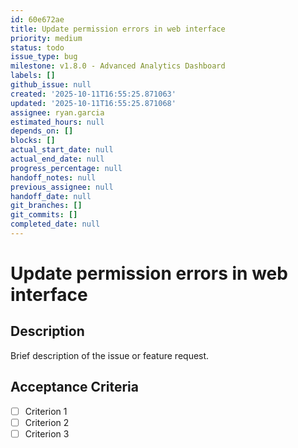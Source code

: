 ```yaml
---
id: 60e672ae
title: Update permission errors in web interface
priority: medium
status: todo
issue_type: bug
milestone: v1.8.0 - Advanced Analytics Dashboard
labels: []
github_issue: null
created: '2025-10-11T16:55:25.871063'
updated: '2025-10-11T16:55:25.871068'
assignee: ryan.garcia
estimated_hours: null
depends_on: []
blocks: []
actual_start_date: null
actual_end_date: null
progress_percentage: null
handoff_notes: null
previous_assignee: null
handoff_date: null
git_branches: []
git_commits: []
completed_date: null
---
```


# Update permission errors in web interface

## Description

Brief description of the issue or feature request.

## Acceptance Criteria

- [ ] Criterion 1
- [ ] Criterion 2
- [ ] Criterion 3